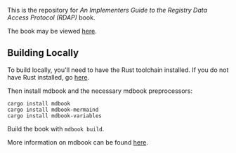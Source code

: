 This is the repository for *An Implementers Guide to the Registry Data Access Protocol (RDAP)* book.

The book may be viewed [here](https://anewton1998.github.io/rdap_guide/). 

## Building Locally

To build locally, you'll need to have the Rust toolchain installed. If you do not have Rust installed,
go [here](https://www.rust-lang.org/tools/install).

Then install mdbook and the necessary mdbook preprocessors:

~~~
cargo install mdbook
cargo install mdbook-mermaind
cargo install mdbook-variables
~~~

Build the book with `mdbook build`.

More information on mdbook can be found [here](https://rust-lang.github.io/mdBook/index.html).
